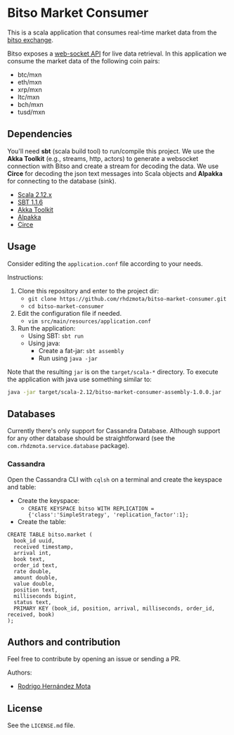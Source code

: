 # Bitso Market  Consumer

This is a scala application that consumes real-time market data from the
[bitso exchange](https://bitso.com/?l=en). 

Bitso exposes a [web-socket API](https://bitso.com/api_info/?shell#websocket-api) 
for live data retrieval. In this application we consume the market data 
of the following coin pairs:
* btc/mxn
* eth/mxn
* xrp/mxn
* ltc/mxn
* bch/mxn
* tusd/mxn

## Dependencies

You'll need **sbt** (scala build tool) to run/compile this project.
We use the **Akka Toolkit** (e.g., streams, http, actors) to generate
a websocket connection with Bitso and create a stream for 
decoding the data. We use **Circe** for decoding the json text 
messages into Scala objects and **Alpakka** for connecting to 
the database (sink).

* [Scala 2.12.x](https://www.scala-lang.org/)
* [SBT 1.1.6](https://www.scala-sbt.org/)
* [Akka Toolkit](https://akka.io/)
* [Alpakka](https://developer.lightbend.com/docs/alpakka/current/)
* [Circe](https://circe.github.io/circe/)

## Usage
Consider editing the `application.conf` file according to your needs. 

Instructions:
1. Clone this repository and enter to the project dir: 
    * `git clone https://github.com/rhdzmota/bitso-market-consumer.git`
    * `cd bitso-market-consumer`
2. Edit the configuration file if needed.
    * `vim src/main/resources/application.conf`
3. Run the application:
    * Using SBT: `sbt run`
    * Using java:
        * Create a fat-jar: `sbt assembly`
        * Run using `java -jar`
        
Note that the resulting `jar` is on the `target/scala-*` directory.
To execute the application with java use something similar to: 
```bash
java -jar target/scala-2.12/bitso-market-consumer-assembly-1.0.0.jar
```  

## Databases

Currently there's only support for Cassandra Database. Although 
support for any other database should be straightforward (see the
`com.rhdzmota.service.database` package). 

### Cassandra

Open the Cassandra CLI with `cqlsh` on a terminal 
and create the keyspace and table: 

* Create the keyspace:
    * `CREATE KEYSPACE bitso WITH REPLICATION = {'class':'SimpleStrategy', 'replication_factor':1};`
* Create the table: 
```text
CREATE TABLE bitso.market (
  book_id uuid,
  received timestamp,
  arrival int,
  book text,
  order_id text,
  rate double,
  amount double,
  value double,
  position text,
  milliseconds bigint,
  status text,
  PRIMARY KEY (book_id, position, arrival, milliseconds, order_id, received, book)
);
```

## Authors and contribution
Feel free to contribute by opening an issue or sending a PR.

Authors:
* [Rodrigo Hernández Mota](https://www.linkedin.com/in/rhdzmota/)

## License

See the `LICENSE.md` file. 
